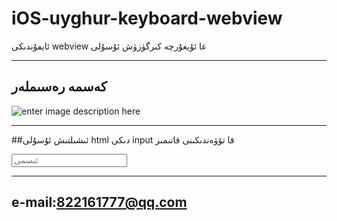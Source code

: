 # iOS-uyghur-keyboard-webview
ئ‍ايفۇندىكى webview غا  ئۇيغۇرچە كىرگۈزۈش ئۇسۇلى


----------


## كەسمە رەسىملەر
![enter image description here](http://115.29.113.224/issue/forgit.gif)


----------


##ئىشىلتىش ئۇسۇلى 
html دىكى input  قا تۆۋەندىكىنى قاتىمىز

<input id="name" type="text" placeholder="ئىسمى" name="firstname" onclick="onInputClick(this,'ئىسمى')" />

<script>
function onInputClick(inputitem,inputhint){
window.location.href=    ('almas:'+inputitem.id+':'+inputitem.value+':'+inputhint)
}
function settext(inputitemid,value){
document.getElementById(inputitemid).value=value
}
</script>


----------
## e-mail:822161777@qq.com
